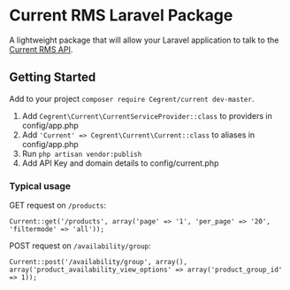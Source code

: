 # Current RMS Laravel Package
A lightweight package that will allow your Laravel application to talk to the [Current RMS API](http://api.current-rms.com/doc).

## Getting Started
Add to your project ```composer require Cegrent/current dev-master```.

1. Add ```Cegrent\Current\CurrentServiceProvider::class``` to providers in config/app.php
2. Add ```'Current' => Cegrent\Current\Current::class``` to aliases in config/app.php
3. Run ```php artisan vendor:publish```
4. Add API Key and domain details to config/current.php

### Typical usage
GET request on ```/products```:

```Current::get('/products', array('page' => '1', 'per_page' => '20', 'filtermode' => 'all'));```


POST request on ```/availability/group```:

```Current::post('/availability/group', array(), array('product_availability_view_options' => array('product_group_id' => 1));```
